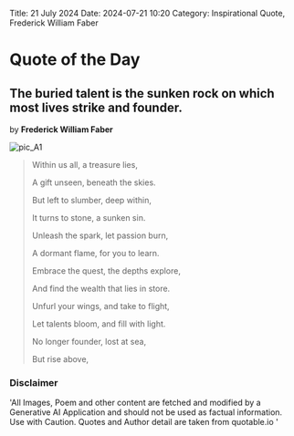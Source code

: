 Title: 21 July 2024
Date: 2024-07-21 10:20
Category: Inspirational Quote, Frederick William Faber

# Quote of the Day
## The buried talent is the sunken rock on which most lives strike and founder.
by **Frederick William Faber**

![pic_A1]({attach}static/21-07-2024.jpeg)

>Within us all, a treasure lies,
>
>A gift unseen, beneath the skies.
>
>But left to slumber, deep within,
>
>It turns to stone, a sunken sin.
>
>
>
>Unleash the spark, let passion burn,
>
>A dormant flame, for you to learn.
>
>Embrace the quest, the depths explore,
>
>And find the wealth that lies in store.
>
>
>Unfurl your wings, and take to flight,
>
>Let talents bloom, and fill with light.
>
>No longer founder, lost at sea,
>
>But rise above,



### Disclaimer
'All Images, Poem and other content are fetched and modified by a Generative AI Application and should not be used as factual information. Use with Caution. Quotes and Author detail are taken from quotable.io '